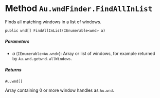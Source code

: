# Method `Au.wndFinder.FindAllInList`

Finds all matching windows in a list of windows.

```
public wnd[] FindAllInList(IEnumerable<wnd> a)
```

##### Parameters

- *a*  (`IEnumerable<Au.wnd>`):
    Array or list of windows, for example returned by `Au.wnd.getwnd.allWindows`.

##### Returns

`Au.wnd[]`

Array containing 0 or more window handles as `Au.wnd`.